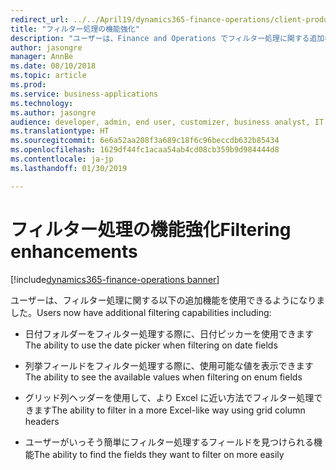 ```yaml
---
redirect_url: ../../April19/dynamics365-finance-operations/client-productivity-usability-improvements
title: "フィルター処理の機能強化"
description: "ユーザーは、Finance and Operations でフィルター処理に関する追加機能を使用できるようになりました。"
author: jasongre
manager: AnnBe
ms.date: 08/10/2018
ms.topic: article
ms.prod: 
ms.service: business-applications
ms.technology: 
ms.author: jasongre
audience: developer, admin, end user, customizer, business analyst, IT pro
ms.translationtype: HT
ms.sourcegitcommit: 6e6a52aa208f3a689c18f6c96beccdb632b85434
ms.openlocfilehash: 1629df44fc1acaa54ab4cd08cb359b9d984444d8
ms.contentlocale: ja-jp
ms.lasthandoff: 01/30/2019

---
```


# <a name="filtering-enhancements"></a><span data-ttu-id="31c97-103">フィルター処理の機能強化</span><span class="sxs-lookup"><span data-stu-id="31c97-103">Filtering enhancements</span></span>

[!include[dynamics365-finance-operations banner](../includes/dynamics365-finance-operations.md)]

<span data-ttu-id="31c97-104">ユーザーは、フィルター処理に関する以下の追加機能を使用できるようになりました。</span><span class="sxs-lookup"><span data-stu-id="31c97-104">Users now have additional filtering capabilities including:</span></span> 

- <span data-ttu-id="31c97-105">日付フォルダーをフィルター処理する際に、日付ピッカーを使用できます</span><span class="sxs-lookup"><span data-stu-id="31c97-105">The ability to use the date picker when filtering on date fields</span></span>

- <span data-ttu-id="31c97-106">列挙フィールドをフィルター処理する際に、使用可能な値を表示できます</span><span class="sxs-lookup"><span data-stu-id="31c97-106">The ability to see the available values when filtering on enum fields</span></span>

- <span data-ttu-id="31c97-107">グリッド列ヘッダーを使用して、より Excel に近い方法でフィルター処理できます</span><span class="sxs-lookup"><span data-stu-id="31c97-107">The ability to filter in a more Excel-like way using grid column headers</span></span>

- <span data-ttu-id="31c97-108">ユーザーがいっそう簡単にフィルター処理するフィールドを見つけられる機能</span><span class="sxs-lookup"><span data-stu-id="31c97-108">The ability to find the fields they want to filter on more easily</span></span>

